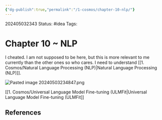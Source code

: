 ```yaml
---
{"dg-publish":true,"permalink":"/1-cosmos/chapter-10-nlp/"}
---
```



202405032343
Status: #idea
Tags: 
# Chapter 10 ~ NLP
I cheated. I am not supposed to be here, but this is more relevant to me currently than the other ones so who cares. I need to understand [[1. Cosmos/Natural Language Processing (NLP)\|Natural Language Processing (NLP)]].

![Pasted image 20240503234847.png](/img/user/3.%20Black%20Holes/Files/Pasted%20image%2020240503234847.png)

[[1. Cosmos/Universal Language Model Fine-tuning (ULMFit\|Universal Language Model Fine-tuning (ULMFit]]


## References
